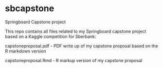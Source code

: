 # sbcapstone
Springboard Capstone project

This repo contains all files related to my Springboard capstone project based on a Kaggle competition for Sberbank:

capstoneproposal.pdf - PDF write up of my capstone proposal based on the R markdown version

capstoneproposal.Rmd - R markup version of my capstone proposal 
